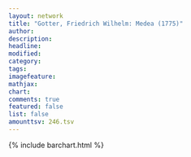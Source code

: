 ```yaml
---
layout: network
title: "Gotter, Friedrich Wilhelm: Medea (1775)"
author:
description:
headline:
modified:
category:
tags:
imagefeature: 
mathjax: 
chart: 
comments: true
featured: false
list: false
amounttsv: 246.tsv
---
```

{% include barchart.html %}
